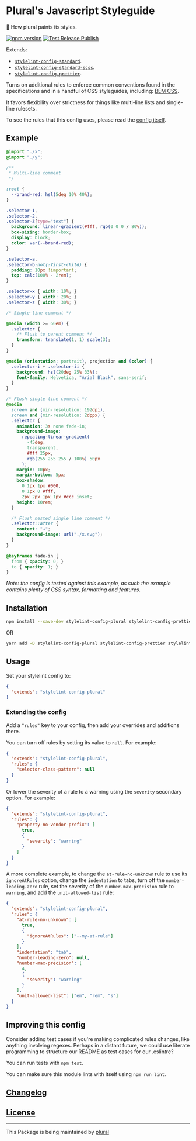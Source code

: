 # Plural's Javascript Styleguide

🎨 How plural paints its styles.

[![npm version](https://badge.fury.io/js/stylelint-config-plural.svg)](https://badge.fury.io/js/stylelint-config-plural) [![Test Release Publish](https://github.com/pluralcom/stylelint-config-plural/actions/workflows/test-publish.yml/badge.svg)](https://github.com/pluralcom/stylelint-config-plural/actions/workflows/test-publish.yml)

Extends:

- [`stylelint-config-standard`](https://github.com/stylelint/stylelint-config-standard).
- [`stylelint-config-standard-scss`](https://github.com/stylelint/stylelint-config-standard-scss).
- [`stylelint-config-prettier`](https://github.com/stylelint/stylelint-config-prettier).

Turns on additional rules to enforce common conventions found in the specifications and in a handful of CSS styleguides, including: [BEM CSS](https://en.bem.info/methodology/css).

It favors flexibility over strictness for things like multi-line lists and single-line rulesets.

To see the rules that this config uses, please read the [config itself](./index.js).

## Example

<!-- prettier-ignore -->
```css
@import "./x";
@import "./y";

/**
 * Multi-line comment
 */

:root {
  --brand-red: hsl(5deg 10% 40%);
}

.selector-1,
.selector-2,
.selector-3[type="text"] {
  background: linear-gradient(#fff, rgb(0 0 0 / 80%));
  box-sizing: border-box;
  display: block;
  color: var(--brand-red);
}

.selector-a,
.selector-b:not(:first-child) {
  padding: 10px !important;
  top: calc(100% - 2rem);
}

.selector-x { width: 10%; }
.selector-y { width: 20%; }
.selector-z { width: 30%; }

/* Single-line comment */

@media (width >= 60em) {
  .selector {
    /* Flush to parent comment */
    transform: translate(1, 1) scale(3);
  }
}

@media (orientation: portrait), projection and (color) {
  .selector-i + .selector-ii {
    background: hsl(20deg 25% 33%);
    font-family: Helvetica, "Arial Black", sans-serif;
  }
}

/* Flush single line comment */
@media
  screen and (min-resolution: 192dpi),
  screen and (min-resolution: 2dppx) {
  .selector {
    animation: 3s none fade-in;
    background-image:
      repeating-linear-gradient(
        -45deg,
        transparent,
        #fff 25px,
        rgb(255 255 255 / 100%) 50px
      );
    margin: 10px;
    margin-bottom: 5px;
    box-shadow:
      0 1px 1px #000,
      0 1px 0 #fff,
      2px 2px 1px 1px #ccc inset;
    height: 10rem;
  }

  /* Flush nested single line comment */
  .selector::after {
    content: "→";
    background-image: url("./x.svg");
  }
}

@keyframes fade-in {
  from { opacity: 0; }
  to { opacity: 1; }
}
```

_Note: the config is tested against this example, as such the example contains plenty of CSS syntax, formatting and features._

## Installation

```bash
npm install --save-dev stylelint-config-plural stylelint-config-prettier stylelint-config-standard stylelint-config-standard-scss stylelint-high-performance-animation stylelint-images stylelint-order
```

OR

```bash
yarn add -D stylelint-config-plural stylelint-config-prettier stylelint-config-standard stylelint-config-standard-scss stylelint-high-performance-animation stylelint-images stylelint-order
```

## Usage

Set your stylelint config to:

```json
{
  "extends": "stylelint-config-plural"
}
```

### Extending the config

Add a `"rules"` key to your config, then add your overrides and additions there.

You can turn off rules by setting its value to `null`. For example:

```json
{
  "extends": "stylelint-config-plural",
  "rules": {
    "selector-class-pattern": null
  }
}
```

Or lower the severity of a rule to a warning using the `severity` secondary option. For example:

```json
{
  "extends": "stylelint-config-plural",
  "rules": {
    "property-no-vendor-prefix": [
      true,
      {
        "severity": "warning"
      }
    ]
  }
}
```

A more complete example, to change the `at-rule-no-unknown` rule to use its `ignoreAtRules` option, change the `indentation` to tabs, turn off the `number-leading-zero` rule, set the severity of the `number-max-precision` rule to `warning`, and add the `unit-allowed-list` rule:

```json
{
  "extends": "stylelint-config-plural",
  "rules": {
    "at-rule-no-unknown": [
      true,
      {
        "ignoreAtRules": ["--my-at-rule"]
      }
    ],
    "indentation": "tab",
    "number-leading-zero": null,
    "number-max-precision": [
      4,
      {
        "severity": "warning"
      }
    ],
    "unit-allowed-list": ["em", "rem", "s"]
  }
}
```

## Improving this config

Consider adding test cases if you're making complicated rules changes, like anything involving regexes. Perhaps in a distant future, we could use literate programming to structure our README as test cases for our .eslintrc?

You can run tests with `npm test`.

You can make sure this module lints with itself using `npm run lint`.

## [Changelog](https://github.com/pluralcom/stylelint-config-plural/releases)

## [License](LICENSE)

<hr>

This Package is being maintained by [plural](https://plural.com)
